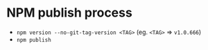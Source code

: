 # NPM publish process
* `npm version --no-git-tag-version <TAG>` (eg. `<TAG>` => `v1.0.666`)
* `npm publish`
